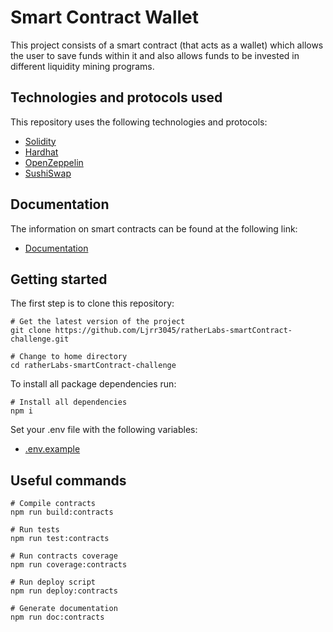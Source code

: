 # Smart Contract Wallet

This project consists of a smart contract (that acts as a wallet) which allows the user to save funds within it and also allows funds to be invested in different liquidity mining programs.

## Technologies and protocols used

This repository uses the following technologies and protocols:
* [Solidity](https://docs.soliditylang.org/en/v0.8.17/)
* [Hardhat](https://hardhat.org/docs)
* [OpenZeppelin](https://docs.openzeppelin.com/)
* [SushiSwap](https://docs.sushi.com/)

## Documentation

The information on smart contracts can be found at the following link:
* [Documentation](https://github.com/Ljrr3045/ratherLabs-smartContract-challenge/blob/master/docs/index.md)

## Getting started

The first step is to clone this repository:
```
# Get the latest version of the project
git clone https://github.com/Ljrr3045/ratherLabs-smartContract-challenge.git

# Change to home directory
cd ratherLabs-smartContract-challenge
```

To install all package dependencies run:
```
# Install all dependencies
npm i
```

Set your .env file with the following variables:
* [.env.example](https://github.com/Ljrr3045/ratherLabs-smartContract-challenge/blob/master/.env.example)

## Useful commands

```
# Compile contracts
npm run build:contracts

# Run tests
npm run test:contracts

# Run contracts coverage
npm run coverage:contracts

# Run deploy script
npm run deploy:contracts

# Generate documentation
npm run doc:contracts
```

